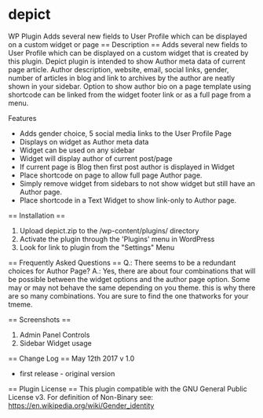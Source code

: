 # depict
WP Plugin Adds several new fields to User Profile which can be displayed on a custom widget or page
== Description ==
Adds several new fields to User Profile which can be displayed on a custom widget that is created by this plugin. Depict plugin is intended to show Author meta data of current page article. Author description, website, email, social links, gender, number of articles in blog and link to archives by the author are neatly shown in your sidebar. Option to show author bio on a page template using shortcode can be linked from the widget footer link or as a full page from a menu.

Features
* Adds gender choice, 5 social media links to the User Profile Page
* Displays on widget as Author meta data
* Widget can be used on any sidebar
* Widget will display author of current post/page
* If current page is Blog then first post author is displayed in Widget
* Place shortcode on page to allow full page Author page.
* Simply remove widget from sidebars to not show widget but still have an Author page.
* Place shortcode in a Text Widget to show link-only to Author page.


== Installation ==
1. Upload depict.zip to the /wp-content/plugins/ directory
2. Activate the plugin through the 'Plugins' menu in WordPress
3. Look for link to plugin from the "Settings" Menu

== Frequently Asked Questions ==
Q.: There seems to be a redundant choices for Author Page?
A.: Yes, there are about four combinations that will be possible between the widget options and the author page option. Some may or may not behave the same depending on you theme. this is why there are so many combinations. You are sure to find the one thatworks for your tmeme.

== Screenshots ==
1. Admin Panel Controls
2. Sidebar Widget usage

== Change Log ==
May 12th 2017
v 1.0 
* first release - original version

== Plugin License ==
This plugin compatible with the GNU General Public License v3.
For definition of Non-Binary see: https://en.wikipedia.org/wiki/Gender_identity

